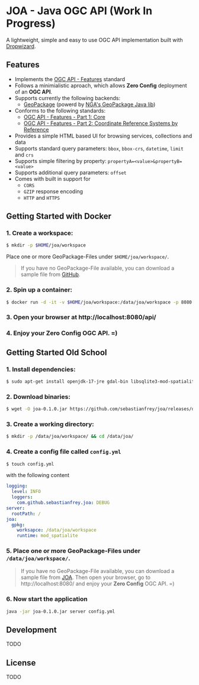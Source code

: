 # JOA - Java OGC API (Work In Progress)

A lightweight, simple and easy to use OGC API implementation built with [Dropwizard](https://www.dropwizard.io/).

## Features

- Implements the [OGC API - Features](https://www.ogc.org/standards/ogcapi-features) standard
- Follows a minimialistic aproach, which allows **Zero Config** deployment of an **OGC API**.
- Supports currently the following backends:
  - [GeoPackage](https://www.geopackage.org/) (powerd by [NGA's GeoPackage Java lib](https://github.com/ngageoint/geopackage-java))
- Conforms to the following standards:
  - [OGC API - Features - Part 1: Core](http://docs.opengeospatial.org/is/17-069r3/17-069r3.html)
  - [OGC API - Features - Part 2: Coordinate Reference Systems by Reference](http://docs.opengeospatial.org/is/18-058/18-058.html)
- Provides a simple HTML based UI for browsing services, collections and data
- Supports standard query parameters: `bbox`, `bbox-crs`, `datetime`, `limit` and `crs`
- Supports simple filtering by property: `propertyA=<value>&propertyB=<value>`
- Supports additional query parameters: `offset`
- Comes with built in support for
  - `CORS`
  - `GZIP` response encoding
  - `HTTP` and `HTTPS`

## Getting Started with Docker

### 1. Create a workspace:

```bash
$ mkdir -p $HOME/joa/workspace
```

Place one or more GeoPackage-Files under `$HOME/joa/workspace/`.

> If you have no GeoPackage-File available, you can download a sample file from [GitHub](https://github.com/sebastianfrey/joa/raw/main/data/example.gpkg).

### 2. Spin up a container:

```bash
$ docker run -d -it -v $HOME/joa/workspace:/data/joa/workspace -p 8080:8080 sfrey/joa:0.1.0
```
### 3. Open your browser at http://localhost:8080/api/

### 4. Enjoy your **Zero Config** OGC API. =)


## Getting Started Old School

### 1. Install dependencies:

```bash
$ sudo apt-get install openjdk-17-jre gdal-bin libsqlite3-mod-spatialite
```

### 2. Download binaries:

```bash
$ wget -O joa-0.1.0.jar https://github.com/sebastianfrey/joa/releases/download/v0.1.0/joa-0.1.0.jar
```

### 3. Create a working directory:

```bash
$ mkdir -p /data/joa/workspace/ && cd /data/joa/
```

### 4. Create a config file called `config.yml`

```bash
$ touch config.yml
```

with the following content

```yml
logging:
  level: INFO
  loggers:
    com.github.sebastianfrey.joa: DEBUG
server:
  rootPath: /
joa:
  gpkg:
    worksapce: /data/joa/workspace
    runtime: mod_spatialite
```

### 5. Place one or more GeoPackage-Files under `/data/joa/workspace/`.

> If you have no GeoPackage-File available, you can download a sample file from [JOA](https://github.com/sebastianfrey/joa/raw/main/data/example.gpkg).
Then open your browser, go to http://localhost:8080/ and enjoy your **Zero Config** OGC API. =)

### 6. Now start the application

```bash
java -jar joa-0.1.0.jar server config.yml
```

## Development

TODO

## License

TODO
